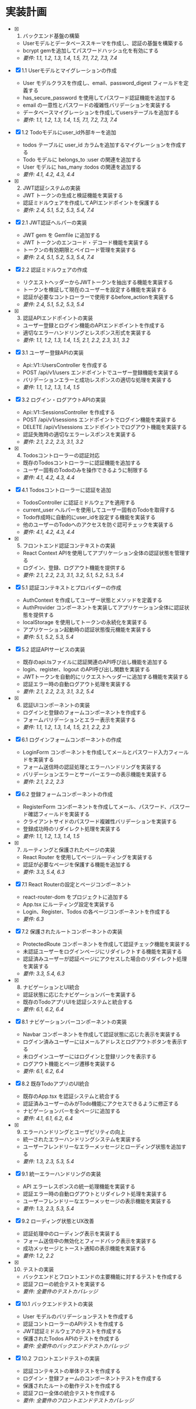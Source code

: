 # 実装計画

- [x] 1. バックエンド基盤の構築
  - Userモデルとデータベーススキーマを作成し、認証の基盤を構築する
  - bcrypt gemを追加してパスワードハッシュ化を有効にする
  - _要件: 1.1, 1.2, 1.3, 1.4, 1.5, 7.1, 7.2, 7.3, 7.4_

- [x] 1.1 Userモデルとマイグレーションの作成
  - User モデルクラスを作成し、email、password_digest フィールドを定義する
  - has_secure_password を使用してパスワード認証機能を追加する
  - email の一意性とパスワードの複雑性バリデーションを実装する
  - データベースマイグレーションを作成してusersテーブルを追加する
  - _要件: 1.1, 1.2, 1.3, 1.4, 1.5, 7.1, 7.2, 7.3, 7.4_

- [x] 1.2 Todoモデルにuser_id外部キーを追加
  - todos テーブルに user_id カラムを追加するマイグレーションを作成する
  - Todo モデルに belongs_to :user の関連を追加する
  - User モデルに has_many :todos の関連を追加する
  - _要件: 4.1, 4.2, 4.3, 4.4_

- [x] 2. JWT認証システムの実装
  - JWT トークンの生成と検証機能を実装する
  - 認証ミドルウェアを作成してAPIエンドポイントを保護する
  - _要件: 2.4, 5.1, 5.2, 5.3, 5.4, 7.4_

- [x] 2.1 JWT認証ヘルパーの実装
  - JWT gem を Gemfile に追加する
  - JWT トークンのエンコード・デコード機能を実装する
  - トークンの有効期限とペイロード管理を実装する
  - _要件: 2.4, 5.1, 5.2, 5.3, 5.4, 7.4_

- [x] 2.2 認証ミドルウェアの作成
  - リクエストヘッダーからJWTトークンを抽出する機能を実装する
  - トークンを検証して現在のユーザーを設定する機能を実装する
  - 認証が必要なコントローラーで使用するbefore_actionを実装する
  - _要件: 2.4, 5.1, 5.2, 5.3, 5.4_

- [x] 3. 認証APIエンドポイントの実装
  - ユーザー登録とログイン機能のAPIエンドポイントを作成する
  - 適切なエラーハンドリングとレスポンス形式を実装する
  - _要件: 1.1, 1.2, 1.3, 1.4, 1.5, 2.1, 2.2, 2.3, 3.1, 3.2_

- [x] 3.1 ユーザー登録APIの実装
  - Api::V1::UsersController を作成する
  - POST /api/v1/users エンドポイントでユーザー登録機能を実装する
  - バリデーションエラーと成功レスポンスの適切な処理を実装する
  - _要件: 1.1, 1.2, 1.3, 1.4, 1.5_

- [x] 3.2 ログイン・ログアウトAPIの実装
  - Api::V1::SessionsController を作成する
  - POST /api/v1/sessions エンドポイントでログイン機能を実装する
  - DELETE /api/v1/sessions エンドポイントでログアウト機能を実装する
  - 認証失敗時の適切なエラーレスポンスを実装する
  - _要件: 2.1, 2.2, 2.3, 3.1, 3.2_

- [x] 4. Todosコントローラーの認証対応
  - 既存のTodosコントローラーに認証機能を追加する
  - ユーザー固有のTodoのみを操作できるように制限する
  - _要件: 4.1, 4.2, 4.3, 4.4_

- [x] 4.1 Todosコントローラーに認証を追加
  - TodosController に認証ミドルウェアを適用する
  - current_user ヘルパーを使用してユーザー固有のTodoを取得する
  - Todo作成時に自動的にuser_idを設定する機能を実装する
  - 他のユーザーのTodoへのアクセスを防ぐ認可チェックを実装する
  - _要件: 4.1, 4.2, 4.3, 4.4_

- [x] 5. フロントエンド認証コンテキストの実装
  - React Context APIを使用してアプリケーション全体の認証状態を管理する
  - ログイン、登録、ログアウト機能を提供する
  - _要件: 2.1, 2.2, 2.3, 3.1, 3.2, 5.1, 5.2, 5.3, 5.4_

- [x] 5.1 認証コンテキストとプロバイダーの作成
  - AuthContext を作成してユーザー状態とメソッドを定義する
  - AuthProvider コンポーネントを実装してアプリケーション全体に認証状態を提供する
  - localStorage を使用してトークンの永続化を実装する
  - アプリケーション起動時の認証状態復元機能を実装する
  - _要件: 5.1, 5.2, 5.3, 5.4_

- [x] 5.2 認証APIサービスの実装
  - 既存のapi.tsファイルに認証関連のAPI呼び出し機能を追加する
  - login、register、logout のAPI呼び出し関数を実装する
  - JWTトークンを自動的にリクエストヘッダーに追加する機能を実装する
  - 認証エラー時の自動ログアウト処理を実装する
  - _要件: 2.1, 2.2, 2.3, 3.1, 3.2, 5.4_

- [x] 6. 認証UIコンポーネントの実装
  - ログインと登録のフォームコンポーネントを作成する
  - フォームバリデーションとエラー表示を実装する
  - _要件: 1.1, 1.2, 1.3, 1.4, 1.5, 2.1, 2.2, 2.3_

- [x] 6.1 ログインフォームコンポーネントの作成
  - LoginForm コンポーネントを作成してメールとパスワード入力フィールドを実装する
  - フォーム送信時の認証処理とエラーハンドリングを実装する
  - バリデーションエラーとサーバーエラーの表示機能を実装する
  - _要件: 2.1, 2.2, 2.3_

- [x] 6.2 登録フォームコンポーネントの作成
  - RegisterForm コンポーネントを作成してメール、パスワード、パスワード確認フィールドを実装する
  - クライアントサイドのパスワード複雑性バリデーションを実装する
  - 登録成功時のリダイレクト処理を実装する
  - _要件: 1.1, 1.2, 1.3, 1.4, 1.5_

- [x] 7. ルーティングと保護されたページの実装
  - React Router を使用してページルーティングを実装する
  - 認証が必要なページを保護する機能を追加する
  - _要件: 3.3, 5.4, 6.3_

- [x] 7.1 React Routerの設定とページコンポーネント
  - react-router-dom をプロジェクトに追加する
  - App.tsx にルーティング設定を実装する
  - Login、Register、Todos の各ページコンポーネントを作成する
  - _要件: 6.3_

- [x] 7.2 保護されたルートコンポーネントの実装
  - ProtectedRoute コンポーネントを作成して認証チェック機能を実装する
  - 未認証ユーザーをログインページにリダイレクトする機能を実装する
  - 認証済みユーザーが認証ページにアクセスした場合のリダイレクト処理を実装する
  - _要件: 3.3, 5.4, 6.3_

- [x] 8. ナビゲーションとUI統合
  - 認証状態に応じたナビゲーションバーを実装する
  - 既存のTodoアプリUIを認証システムと統合する
  - _要件: 6.1, 6.2, 6.4_

- [x] 8.1 ナビゲーションバーコンポーネントの実装
  - Navbar コンポーネントを作成して認証状態に応じた表示を実装する
  - ログイン済みユーザーにはメールアドレスとログアウトボタンを表示する
  - 未ログインユーザーにはログインと登録リンクを表示する
  - ログアウト機能とページ遷移を実装する
  - _要件: 6.1, 6.2, 6.4_

- [x] 8.2 既存TodoアプリのUI統合
  - 既存のApp.tsx を認証システムと統合する
  - 認証済みユーザーのみがTodo機能にアクセスできるように修正する
  - ナビゲーションバーを全ページに追加する
  - _要件: 4.1, 6.1, 6.2, 6.4_

- [x] 9. エラーハンドリングとユーザビリティの向上
  - 統一されたエラーハンドリングシステムを実装する
  - ユーザーフレンドリーなエラーメッセージとローディング状態を追加する
  - _要件: 1.3, 2.3, 5.3, 5.4_

- [x] 9.1 統一エラーハンドリングの実装
  - API エラーレスポンスの統一処理機能を実装する
  - 認証エラー時の自動ログアウトとリダイレクト処理を実装する
  - ユーザーフレンドリーなエラーメッセージの表示機能を実装する
  - _要件: 1.3, 2.3, 5.3, 5.4_

- [x] 9.2 ローディング状態とUX改善
  - 認証処理中のローディング表示を実装する
  - フォーム送信中の無効化とフィードバック表示を実装する
  - 成功メッセージとトースト通知の表示機能を実装する
  - _要件: 1.2, 2.2_

- [x] 10. テストの実装
  - バックエンドとフロントエンドの主要機能に対するテストを作成する
  - 認証フローの統合テストを実装する
  - _要件: 全要件のテストカバレッジ_

- [x] 10.1 バックエンドテストの実装
  - User モデルのバリデーションテストを作成する
  - 認証コントローラーのAPIテストを作成する
  - JWT認証ミドルウェアのテストを作成する
  - 保護されたTodos APIのテストを作成する
  - _要件: 全要件のバックエンドテストカバレッジ_

- [x] 10.2 フロントエンドテストの実装
  - 認証コンテキストの単体テストを作成する
  - ログイン・登録フォームのコンポーネントテストを作成する
  - 保護されたルートの動作テストを作成する
  - 認証フロー全体の統合テストを作成する
  - _要件: 全要件のフロントエンドテストカバレッジ_